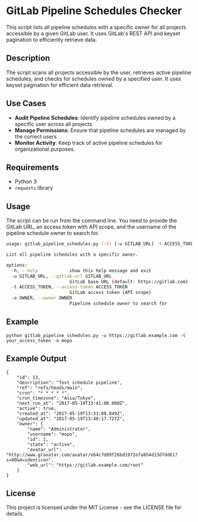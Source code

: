 # GitLab Pipeline Schedules Checker

This script lists all pipeline schedules with a specific owner for all projects accessible by a given GitLab user. It uses GitLab's REST API and keyset pagination to efficiently retrieve data.

## Description

The script scans all projects accessible by the user, retrieves active pipeline schedules, and checks for schedules owned by a specified user. It uses keyset pagination for efficient data retrieval.

## Use Cases

- **Audit Pipeline Schedules**: Identify pipeline schedules owned by a specific user across all projects.
- **Manage Permissions**: Ensure that pipeline schedules are managed by the correct users.
- **Monitor Activity**: Keep track of active pipeline schedules for organizational purposes.

## Requirements

- Python 3
- `requests` library

## Usage

The script can be run from the command line. You need to provide the GitLab URL, an access token with API scope, and the username of the pipeline schedule owner to search for.

```sh
usage: gitlab_pipeline_schedules.py [-h] [-u GITLAB_URL] -t ACCESS_TOKEN -o OWNER

List all pipeline schedules with a specific owner.

options:
  -h, --help            show this help message and exit
  -u GITLAB_URL, --gitlab-url GITLAB_URL
                        GitLab base URL (default: https://gitlab.com)
  -t ACCESS_TOKEN, --access-token ACCESS_TOKEN
                        GitLab access token (API scope)
  -o OWNER, --owner OWNER
                        Pipeline schedule owner to search for
```

## Example
```
python gitlab_pipeline_schedules.py -u https://gitlab.example.com -t your_access_token -o mopo
```

## Example Output
```
{
    "id": 13,
    "description": "Test schedule pipeline",
    "ref": "refs/heads/main",
    "cron": "* * * * *",
    "cron_timezone": "Asia/Tokyo",
    "next_run_at": "2017-05-19T13:41:00.000Z",
    "active": true,
    "created_at": "2017-05-19T13:31:08.849Z",
    "updated_at": "2017-05-19T13:40:17.727Z",
    "owner": {
        "name": "Administrator",
        "username": "mopo",
        "id": 1,
        "state": "active",
        "avatar_url": "http://www.gravatar.com/avatar/e64c7d89f26bd1972efa854d13d7dd61?s=80&d=identicon",
        "web_url": "https://gitlab.example.com/root"
    }
}
```

## License

This project is licensed under the MIT License - see the LICENSE file for details.
